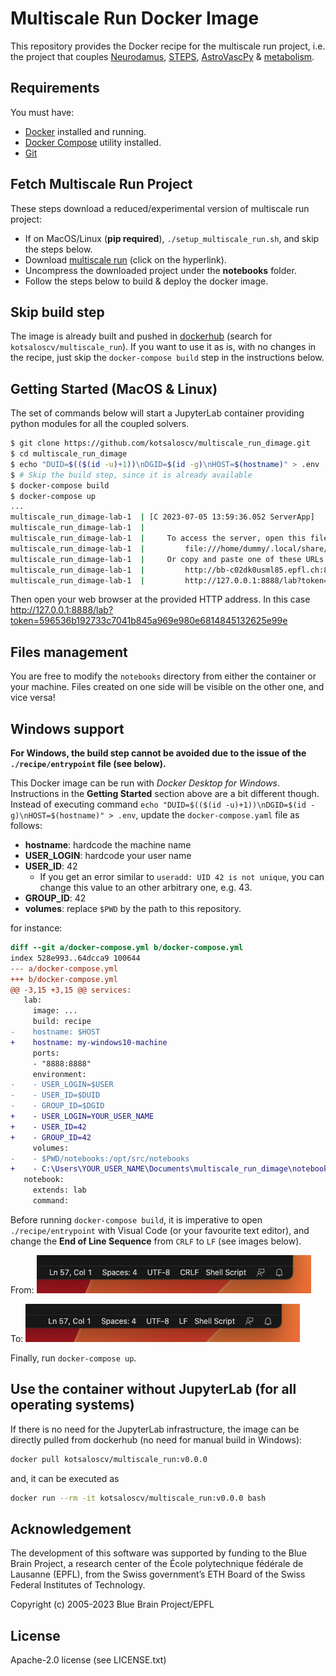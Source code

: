 # Multiscale Run Docker Image

This repository provides the Docker recipe for the multiscale run project, i.e. the project that couples [Neurodamus](https://github.com/BlueBrain/neurodamus), [STEPS](https://github.com/CNS-OIST/STEPS), [AstroVascPy](https://github.com/BlueBrain/AstroVascPy) & [metabolism](https://www.epfl.ch/research/domains/bluebrain/blue-brain/people/our-people/simulation-neuroscience-division/polina-shichkova/).

## Requirements

You must have:

* [Docker](https://www.docker.com/community-edition) installed and running.
* [Docker Compose](https://docs.docker.com/compose) utility installed.
* [Git](https://git-scm.com/)

## Fetch Multiscale Run Project

These steps download a reduced/experimental version of multiscale run project:

* If on MacOS/Linux (**pip required**), `./setup_multiscale_run.sh`, and skip the steps below.
* Download [multiscale run](https://drive.google.com/file/d/1ZgdF4R2UgL_s8TK4lnb8qnSmhxex81gJ/view?usp=sharing) (click on the hyperlink).
* Uncompress the downloaded project under the **notebooks** folder.
* Follow the steps below to build & deploy the docker image.

## Skip build step

The image is already built and pushed in [dockerhub](https://hub.docker.com/) (search for `kotsaloscv/multiscale_run`).
If you want to use it as is, with no changes in the recipe, just skip the `docker-compose build` step in the instructions below.

## Getting Started (MacOS & Linux)

The set of commands below will start a JupyterLab container providing
python modules for all the coupled solvers.

```bash
$ git clone https://github.com/kotsaloscv/multiscale_run_dimage.git
$ cd multiscale_run_dimage
$ echo "DUID=$(($(id -u)+1))\nDGID=$(id -g)\nHOST=$(hostname)" > .env
$ # Skip the build step, since it is already available
$ docker-compose build
$ docker-compose up
...
multiscale_run_dimage-lab-1  | [C 2023-07-05 13:59:36.052 ServerApp] 
multiscale_run_dimage-lab-1  |     
multiscale_run_dimage-lab-1  |     To access the server, open this file in a browser:
multiscale_run_dimage-lab-1  |         file:///home/dummy/.local/share/jupyter/runtime/jpserver-29-open.html
multiscale_run_dimage-lab-1  |     Or copy and paste one of these URLs:
multiscale_run_dimage-lab-1  |         http://bb-c02dk0usml85.epfl.ch:8888/lab?token=596536b192733c7041b845a969e980e6814845132625e99e
multiscale_run_dimage-lab-1  |         http://127.0.0.1:8888/lab?token=596536b192733c7041b845a969e980e6814845132625e99e
```

Then open your web browser at the provided HTTP address. In this case
http://127.0.0.1:8888/lab?token=596536b192733c7041b845a969e980e6814845132625e99e

## Files management

You are free to modify the `notebooks` directory from either the container or
your machine. Files created on one side will be visible on the other one, and vice versa!

## Windows support

**For Windows, the build step cannot be avoided due to the issue of the `./recipe/entrypoint` file (see below).**

This Docker image can be run with _Docker Desktop for Windows_. Instructions in the **Getting Started** section above are a bit different though. Instead of executing command `echo "DUID=$(($(id -u)+1))\nDGID=$(id -g)\nHOST=$(hostname)" > .env`, update the `docker-compose.yaml` file as follows:

* **hostname**: hardcode the machine name
* **USER_LOGIN**: hardcode your user name
* **USER_ID**: 42
  * If you get an error similar to `useradd: UID 42 is not unique`, you can change this value to an other arbitrary one, e.g. 43.
* **GROUP_ID**: 42
* **volumes**: replace `$PWD` by the path to this repository.

for instance:

```diff
diff --git a/docker-compose.yml b/docker-compose.yml
index 528e993..64dcca9 100644
--- a/docker-compose.yml
+++ b/docker-compose.yml
@@ -3,15 +3,15 @@ services:
   lab:
     image: ...
     build: recipe
-    hostname: $HOST
+    hostname: my-windows10-machine
     ports:
     - "8888:8888"
     environment:
-    - USER_LOGIN=$USER
-    - USER_ID=$DUID
-    - GROUP_ID=$DGID
+    - USER_LOGIN=YOUR_USER_NAME
+    - USER_ID=42
+    - GROUP_ID=42
     volumes:
-    - $PWD/notebooks:/opt/src/notebooks
+    - C:\Users\YOUR_USER_NAME\Documents\multiscale_run_dimage\notebooks:/opt/src/notebooks
   notebook:
     extends: lab
     command:
```

Before running `docker-compose build`, it is imperative to open `./recipe/entrypoint` with Visual Code (or your favourite text editor), and change the **End of Line Sequence** from `CRLF` to `LF` (see images below).

From:
![image](images/crlf.png)

To:
![image](images/lf.png)

Finally, run `docker-compose up`.

## Use the container without JupyterLab (for all operating systems)

If there is no need for the JupyterLab infrastructure, the image can be directly pulled from dockerhub (no need for manual build in Windows):

```bash
docker pull kotsaloscv/multiscale_run:v0.0.0
```

and, it can be executed as

```bash
docker run --rm -it kotsaloscv/multiscale_run:v0.0.0 bash
```

## Acknowledgement

The development of this software was supported by funding to the Blue Brain Project, a research center of the
École polytechnique fédérale de Lausanne (EPFL), from the Swiss government’s ETH Board of the Swiss Federal
Institutes of Technology.

Copyright (c) 2005-2023 Blue Brain Project/EPFL

## License

Apache-2.0 license (see LICENSE.txt)
